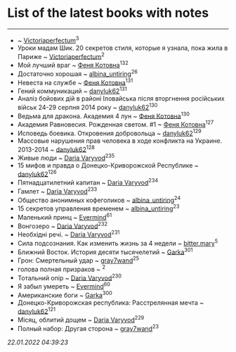 # List of the latest books with notes
---

*  ~ [Victoriaperfectum](users/117/117396356938980769291-google)<sup>3</sup>
* Уроки мадам Шик. 20 секретов стиля, которые я узнала, пока жила в Париже ~ [Victoriaperfectum](users/117/117396356938980769291-google)<sup>2</sup>
* Мой лучший враг ~ [Феня Котовна](users/109/109746193906459706720-google)<sup>132</sup>
* Достаточно хорошая ~ [albina_untiring](users/257/2579695-vkontakte)<sup>26</sup>
* Невеста на службе ~ [Феня Котовна](users/109/109746193906459706720-google)<sup>131</sup>
* Гений коммуникаций ~ [danyluk62](users/374/374149854-vkontakte)<sup>131</sup>
* Аналiз бойових дiй в районi Iловайська пiсля вторгнення росiйських вiйськ 24-29 серпня 2014 року ~ [danyluk62](users/374/374149854-vkontakte)<sup>130</sup>
* Ведьма для дракона. Академия 4 лун ~ [Феня Котовна](users/109/109746193906459706720-google)<sup>130</sup>
* Академия Равновесия. Рожденная светом. #1 ~ [Феня Котовна](users/109/109746193906459706720-google)<sup>127</sup>
* Исповедь боевика. Откровения добровольца ~ [danyluk62](users/374/374149854-vkontakte)<sup>129</sup>
* Массовые нарушения прав человека в ходе конфликта на Украине. 2013-2014 ~ [danyluk62](users/374/374149854-vkontakte)<sup>128</sup>
* Живые люди ~ [Daria Varyvod](users/829/829893410524253-facebook)<sup>235</sup>
* 15 мифов и правда о Донецко-Криворожской Республике ~ [danyluk62](users/374/374149854-vkontakte)<sup>126</sup>
* Пятнадцатилетний капитан ~ [Daria Varyvod](users/829/829893410524253-facebook)<sup>234</sup>
* Гамлет ~ [Daria Varyvod](users/829/829893410524253-facebook)<sup>233</sup>
* Общество анонимных кофеголиков ~ [albina_untiring](users/257/2579695-vkontakte)<sup>24</sup>
* 15 секретов управления временем ~ [albina_untiring](users/257/2579695-vkontakte)<sup>23</sup>
* Маленький принц ~ [Evermind](users/302/302928912-vkontakte)<sup>61</sup>
* Вонгозеро ~ [Daria Varyvod](users/829/829893410524253-facebook)<sup>232</sup>
* Необхідні речі. ~ [Daria Varyvod](users/829/829893410524253-facebook)<sup>231</sup>
* Сила подсознания. Как изменить жизнь за 4 недели ~ [bitter.mary](users/108/108890810412612634449-google)<sup>5</sup>
* Ближний Восток. История десяти тысячелетий ~ [Garka](users/115/115753719718250012620-google)<sup>301</sup>
* Грон: Смертельный удар ~ [gray7wand](users/110/110080946273609412257-google)<sup>25</sup>
* голова полная призраков ~ [](users/101/101368518035734751027-google)<sup>2</sup>
* Тотальний опір ~ [Daria Varyvod](users/829/829893410524253-facebook)<sup>230</sup>
* Я забыл умереть ~ [Evermind](users/302/302928912-vkontakte)<sup>60</sup>
* Американские боги ~ [Garka](users/115/115753719718250012620-google)<sup>300</sup>
* Донецко-Криворожская республика: Расстрелянная мечта ~ [danyluk62](users/374/374149854-vkontakte)<sup>121</sup>
* Місяц, облитий дощем ~ [Daria Varyvod](users/829/829893410524253-facebook)<sup>229</sup>
* Полный набор: Другая сторона ~ [gray7wand](users/110/110080946273609412257-google)<sup>23</sup>


_22.01.2022 04:39:23_

